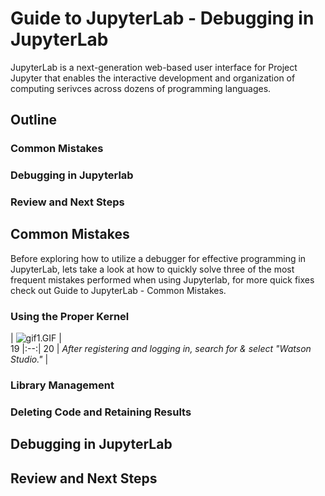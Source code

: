 # Guide to JupyterLab - Debugging in JupyterLab

JupyterLab is a next-generation web-based user interface for Project Jupyter that enables the interactive development and organization of computing serivces across dozens of programming languages. 

## Outline
### Common Mistakes
### Debugging in Jupyterlab
### Review and Next Steps 

## Common Mistakes
Before exploring how to utilize a debugger for effective programming in JupyterLab, lets take a look at how to quickly solve three of the most frequent mistakes performed when using Jupyterlab, for more quick fixes check out Guide to JupyterLab - Common Mistakes.

### Using the Proper Kernel

| ![gif1.GIF](https://github.com/PubChimps/JupyterLab/blob/master/media/gif1.GIF?raw=true) |  
19	|:--:| 
20	| *After registering and logging in, search for & select "Watson Studio."* |

### Library Management

### Deleting Code and Retaining Results

## Debugging in JupyterLab

## Review and Next Steps


